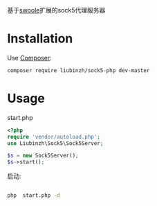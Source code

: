 
基于[swoole](https://github.com/swoole/swoole-src)扩展的sock5代理服务器

# Installation

Use [Composer](https://getcomposer.org/):

```sh
composer require liubinzh/sock5-php dev-master
```

# Usage
start.php

```php
<?php
require 'vendor/autoload.php';
use Liubinzh\Sock5\Sock5Server;

$s = new Sock5Server();
$s->start();
```

启动:

```sh

php  start.php -d

```